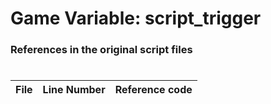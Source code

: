 # Game Variable: script_trigger
### References in the original script files

#

| File | Line Number | Reference code |
| --- | --- | --- |
